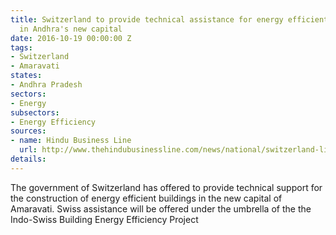 ```yaml
---
title: Switzerland to provide technical assistance for energy efficient buildings
  in Andhra's new capital
date: 2016-10-19 00:00:00 Z
tags:
- Switzerland
- Amaravati
states:
- Andhra Pradesh
sectors:
- Energy
subsectors:
- Energy Efficiency
sources:
- name: Hindu Business Line
  url: http://www.thehindubusinessline.com/news/national/switzerland-likely-to-support-amaravati-energy-efficiency-plans/article9211097.ece
details: 
---
```


The government of Switzerland has offered to provide technical support for the construction of energy efficient buildings in the new capital of Amaravati. Swiss assistance will be offered under the umbrella of the the Indo-Swiss Building Energy Efficiency Project
